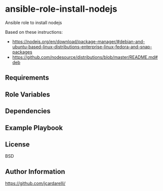 # ansible-role-install-nodejs
Ansible role to install nodejs

Based on these instructions:
- https://nodejs.org/en/download/package-manager/#debian-and-ubuntu-based-linux-distributions-enterprise-linux-fedora-and-snap-packages
- https://github.com/nodesource/distributions/blob/master/README.md#deb

## Requirements

## Role Variables

## Dependencies

## Example Playbook

## License

BSD

## Author Information

https://github.com/jcardarelli/
